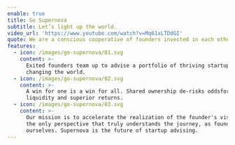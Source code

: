 ```yaml
---
enable: true
title: Go Supernova
subtitle: Let’s light up the world.
video_url: 'https://www.youtube.com/watch?v=Mq61xLTDdGI'
quote: We are a conscious cooperative of founders invested in each other’s success.
features:
  - icon: /images/go-supernova/01.svg
    content: >-
      Exited founders team up to advise a portfolio of thriving startups
      changing the world.
  - icon: /images/go-supernova/02.svg
    content: >-
      A win for one is a win for all. Shared ownership de-risks oddsfor faster
      liquidity and superior returns.
  - icon: /images/go-supernova/03.svg
    content: >-
      Our mission is to accelerate the realization of the founder's vision from
      the only perspective that truly understands the journey, as founders
      ourselves. Supernova is the future of startup advising.
---
```



